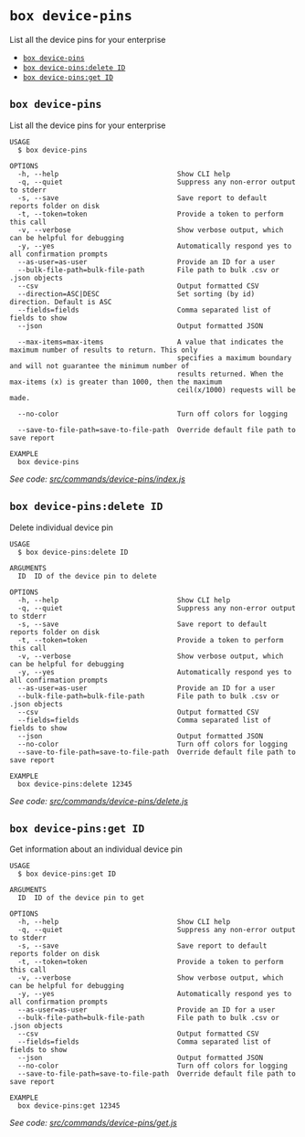 `box device-pins`
=================

List all the device pins for your enterprise

* [`box device-pins`](#box-device-pins)
* [`box device-pins:delete ID`](#box-device-pinsdelete-id)
* [`box device-pins:get ID`](#box-device-pinsget-id)

## `box device-pins`

List all the device pins for your enterprise

```
USAGE
  $ box device-pins

OPTIONS
  -h, --help                             Show CLI help
  -q, --quiet                            Suppress any non-error output to stderr
  -s, --save                             Save report to default reports folder on disk
  -t, --token=token                      Provide a token to perform this call
  -v, --verbose                          Show verbose output, which can be helpful for debugging
  -y, --yes                              Automatically respond yes to all confirmation prompts
  --as-user=as-user                      Provide an ID for a user
  --bulk-file-path=bulk-file-path        File path to bulk .csv or .json objects
  --csv                                  Output formatted CSV
  --direction=ASC|DESC                   Set sorting (by id) direction. Default is ASC
  --fields=fields                        Comma separated list of fields to show
  --json                                 Output formatted JSON

  --max-items=max-items                  A value that indicates the maximum number of results to return. This only
                                         specifies a maximum boundary and will not guarantee the minimum number of
                                         results returned. When the max-items (x) is greater than 1000, then the maximum
                                         ceil(x/1000) requests will be made.

  --no-color                             Turn off colors for logging

  --save-to-file-path=save-to-file-path  Override default file path to save report

EXAMPLE
  box device-pins
```

_See code: [src/commands/device-pins/index.js](https://github.com/box/boxcli/blob/v3.9.2/src/commands/device-pins/index.js)_

## `box device-pins:delete ID`

Delete individual device pin

```
USAGE
  $ box device-pins:delete ID

ARGUMENTS
  ID  ID of the device pin to delete

OPTIONS
  -h, --help                             Show CLI help
  -q, --quiet                            Suppress any non-error output to stderr
  -s, --save                             Save report to default reports folder on disk
  -t, --token=token                      Provide a token to perform this call
  -v, --verbose                          Show verbose output, which can be helpful for debugging
  -y, --yes                              Automatically respond yes to all confirmation prompts
  --as-user=as-user                      Provide an ID for a user
  --bulk-file-path=bulk-file-path        File path to bulk .csv or .json objects
  --csv                                  Output formatted CSV
  --fields=fields                        Comma separated list of fields to show
  --json                                 Output formatted JSON
  --no-color                             Turn off colors for logging
  --save-to-file-path=save-to-file-path  Override default file path to save report

EXAMPLE
  box device-pins:delete 12345
```

_See code: [src/commands/device-pins/delete.js](https://github.com/box/boxcli/blob/v3.9.2/src/commands/device-pins/delete.js)_

## `box device-pins:get ID`

Get information about an individual device pin

```
USAGE
  $ box device-pins:get ID

ARGUMENTS
  ID  ID of the device pin to get

OPTIONS
  -h, --help                             Show CLI help
  -q, --quiet                            Suppress any non-error output to stderr
  -s, --save                             Save report to default reports folder on disk
  -t, --token=token                      Provide a token to perform this call
  -v, --verbose                          Show verbose output, which can be helpful for debugging
  -y, --yes                              Automatically respond yes to all confirmation prompts
  --as-user=as-user                      Provide an ID for a user
  --bulk-file-path=bulk-file-path        File path to bulk .csv or .json objects
  --csv                                  Output formatted CSV
  --fields=fields                        Comma separated list of fields to show
  --json                                 Output formatted JSON
  --no-color                             Turn off colors for logging
  --save-to-file-path=save-to-file-path  Override default file path to save report

EXAMPLE
  box device-pins:get 12345
```

_See code: [src/commands/device-pins/get.js](https://github.com/box/boxcli/blob/v3.9.2/src/commands/device-pins/get.js)_
